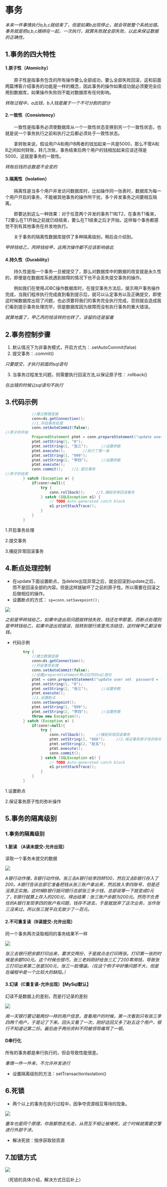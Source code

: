 # 事务  

_本来一件事情执行a,b,c就结束了，但是如果b出现停止，就会导致整个系统出错。事务就是把a,b,c捆绑在一起，一次执行，就算失败就全部失败，以此来保证数据的正确性。_

## 1.事务的四大特性   

#### 1.原子性（Atomicity）  

　　原子性是指事务包含的所有操作要么全部成功，要么全部失败回滚，这和前面两篇博客介绍事务的功能是一样的概念，因此事务的操作如果成功就必须要完全应用到数据库，如果操作失败则不能对数据库有任何影响。  

_转账过程中，a出钱，b入钱是属于一个不可分割的部分_  

#### 2.一致性（Consistency）  

　　一致性是指事务必须使数据库从一个一致性状态变换到另一个一致性状态，也就是说一个事务执行之前和执行之后都必须处于一致性状态。

　　拿转账来说，假设用户A和用户B两者的钱加起来一共是5000，那么不管A和B之间如何转账，转几次账，事务结束后两个用户的钱相加起来应该还得是5000，这就是事务的一致性。

_转账后钱的总数是不会变的_

#### 3.隔离性（Isolation）  

　　隔离性是当多个用户并发访问数据库时，比如操作同一张表时，数据库为每一个用户开启的事务，不能被其他事务的操作所干扰，多个并发事务之间要相互隔离。

　　即要达到这么一种效果：对于任意两个并发的事务T1和T2，在事务T1看来，T2要么在T1开始之前就已经结束，要么在T1结束之后才开始，这样每个事务都感觉不到有其他事务在并发地执行。

　　关于事务的隔离性数据库提供了多种隔离级别，稍后会介绍到。

_甲转钱给乙，丙转钱给甲，这两次操作都不应该影响彼此_

#### 4.持久性（Durability）  

　　持久性是指一个事务一旦被提交了，那么对数据库中的数据的改变就是永久性的，即便是在数据库系统遇到故障的情况下也不会丢失提交事务的操作。

　　例如我们在使用JDBC操作数据库时，在提交事务方法后，提示用户事务操作完成，当我们程序执行完成直到看到提示后，就可以认定事务以及正确提交，即使这时候数据库出现了问题，也必须要将我们的事务完全执行完成，否则就会造成我们看到提示事务处理完毕，但是数据库因为故障而没有执行事务的重大错误。   

_就算地震了，甲乙丙的钱该转的也转了，该留的还是留着_  

## 2.事务控制步骤   

1. 默认情况下为非事务模式，开启方式为：.setAutoCommit(false)      
2. 提交事务：.commit()   

_只要提交，才执行前面的sql语句_

3. 当事务过程发生问题，则需要执行回滚方法,以保证原子性：.rollback()     

_在出错的时候让sql语句不执行_   

## 3.代码示例   

```java
			//建立数据连接
			conn=ds.getConnection();
			//1.开启事务处理
			conn.setAutoCommit(false);
//原子的开始
			PreparedStatement ptmt = conn.prepareStatement("update user set  password = ? where userName = ?");
			ptmt.setString(1, "0");
			ptmt.setString(2, "张三");      //设置参数
			ptmt.execute();        //执行了第一条
			ptmt.setString(1, "999");
			ptmt.setString(2, "李四");      //设置参数
			ptmt.execute();     
			conn.commit();    //2.提交事务
//原子的结束
		} catch (Exception e) {
			if(conn!=null){
				try {
					conn.rollback();     //3.捕捉异常回滚事务
				} catch (SQLException e1) {
					// TODO Auto-generated catch block
					e1.printStackTrace();
				}
			}
		}
```

1.开启事务处理  

2.提交事务  

3.捕捉异常回滚事务  

## 4.断点处理控制  

- 在update下面设置断点，当delete出现异常之后，就会回滚到update之后，而不是回滚全部的内容。但是这样就破坏了之前的原子性。所以需要在回滚之后做相应的操作。 
- 设置断点的方式：   ``sp=conn.setSavepoint();``   

![](../images/db07.png)  

_之前是甲转钱给乙，如果中途出现问题就转钱失败，钱还在甲那里。而断点处理则是甲转钱给乙，如果中途出现错误，钱转到银行库里先冻结住，这时候甲乙都没有钱。_  

- 代码示例  

```java
		try {
			//建立数据连接
			conn=ds.getConnection();
			//开启事务处理
			conn.setAutoCommit(false);
			//设置prepareStatement带占位符的sql语句
			ptmt = conn.prepareStatement("update user set  password = ? where userName = ?");
			ptmt.setString(1, "0");
			ptmt.setString(2, "张三");      //设置参数
			ptmt.execute();     
			//1.设置断点 
			conn.setSavepoint();
			ptmt.setString(1, "999");
			ptmt.setString(2, "李四");      //设置参数
			throw new Exception();
		} catch (Exception e) {
			if(conn!=null){
				try {
					conn.rollback();     //捕捉异常回滚事务
					ptmt.setString(1, "666");     //2.保证事务原子性的弥补操作
					ptmt.setString(2, "赵五");     
					ptmt.execute();
					conn.commit();
				} catch (SQLException e1) {
					// TODO Auto-generated catch block
					e1.printStackTrace();
				}
			}
		}
```

1.设置断点   

2.保证事务原子性的弥补操作  

## 5.事务的隔离级别  

### 1.事务的隔离级别  

#### 1.脏读 （A读未提交-允许出现）  

读取一个事务未提交的数据  

![](../images/db08.png)  

_A银行动作慢，B银行动作快。张三去A银行给李四转100，然后又去B银行存入了200。A银行告诉总部它准备把钱从张三账户拿出来，然后放入李四账号，但是还没真正实施。这时候B银行就问银行总部张三多少钱，总部说等一下就变成0元了，B银行就算上存入的200元，得出结果：张三账户余额为200元。然而不负责任的A银行发现李四的账户有问题，钱存不进去，于是就放弃了这次业务，当作张三没来过。所以张三就平白无故少了一百元。_     

#### 2.不可重复读（B读提交-允许出现）

同一个事务两次读取相同的事务结果不一样  

![](../images/db09.png)  

_张三去银行把余额打印出来，要求交两份，于是就点击打印两张。打印第一张的时候是余额100元。这个时候也很巧，张三老妈刚好给张三汇了200零用钱，导致张三打印出来第二张是300元，张三一脸懵逼。（在这个例子中好像问题不大，但是在编程中是一个比较大的缺陷。）_   

#### 3.幻读（C重复读-允许出现）【MySql默认】      

幻读不是数据上的差别，而是行记录的差别  

![](../images/db10.png)  

_用一天银行要记载两份一样的用户信息，查看用户的时候，第一次看到只有张三李四两个用户，于是记了下来。回头又看了一次，刚好这回又多了赵五这个用户，银行不知道记第二份。最后由于两份资料不同被领导痛骂了一顿。_

#### D串行化

所有的事务都是串行执行的，但会导致性能很差。

_事情一件一件来，不允许并发进行_  

- 设置隔离级别的方法：setTransactionlsolation()     

## 6.死锁   

- 两个以上的事务在执行过程中，因争夺资源相互等待的现象。   

![](../images/db11.png)  

_塞车也是同个原理，你我都想走先走，从而互不相让被堵死，这个时候就需要交警进行外部干涉。_

- 解决死锁：按序获取锁资源  

## 7.加锁方式  

![](../images/db12.png)  

（死锁的具体介绍，解决方式日后补上）

